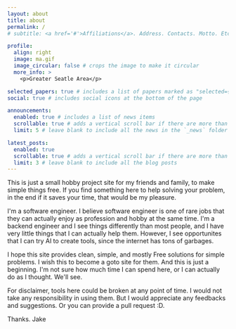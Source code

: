 ```yaml
---
layout: about
title: about
permalink: /
# subtitle: <a href='#'>Affiliations</a>. Address. Contacts. Motto. Etc.

profile:
  align: right
  image: ma.gif
  image_circular: false # crops the image to make it circular
  more_info: >
    <p>Greater Seatle Area</p>

selected_papers: true # includes a list of papers marked as "selected={true}"
social: true # includes social icons at the bottom of the page

announcements:
  enabled: true # includes a list of news items
  scrollable: true # adds a vertical scroll bar if there are more than 3 news items
  limit: 5 # leave blank to include all the news in the `_news` folder

latest_posts:
  enabled: true
  scrollable: true # adds a vertical scroll bar if there are more than 3 new posts items
  limit: 3 # leave blank to include all the blog posts
---
```


This is just a small hobby project site for my friends and family, to make simple things free. If you find something here to help solving your problem, in the end if it saves your time, that would be my pleasure.

I'm a software engineer. I believe software engineer is one of rare jobs that they can actually enjoy as profession and hobby at the same time. I'm a backend engineer and I see things differently than most people, and I have very little things that I can actually help them. However, I see opportunites that I can try AI to create tools, since the internet has tons of garbages.

I hope this site provides clean, simple, and mostly Free solutions for simple problems. I wish this to become a goto site for them. And this is just a beginning. I'm not sure how much time I can spend here, or I can actually do as I thought. We'll see.

For disclaimer, tools here could be broken at any point of time. I would not take any responsibility in using them. But I would appreciate any feedbacks and suggestions. Or you can provide a pull request :D.

Thanks. Jake

<!-- Write your biography here. Tell the world about yourself. Link to your favorite [subreddit](http://reddit.com). You can put a picture in, too. The code is already in, just name your picture `prof_pic.jpg` and put it in the `img/` folder.

Put your address / P.O. box / other info right below your picture. You can also disable any of these elements by editing `profile` property of the YAML header of your `_pages/about.md`. Edit `_bibliography/papers.bib` and Jekyll will render your [publications page](/al-folio/publications/) automatically.

Link to your social media connections, too. This theme is set up to use [Font Awesome icons](https://fontawesome.com/) and [Academicons](https://jpswalsh.github.io/academicons/), like the ones below. Add your Facebook, Twitter, LinkedIn, Google Scholar, or just disable all of them. -->
